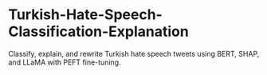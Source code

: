 # Turkish-Hate-Speech-Classification-Explanation
Classify, explain, and rewrite Turkish hate speech tweets using BERT, SHAP, and LLaMA with PEFT fine-tuning.
